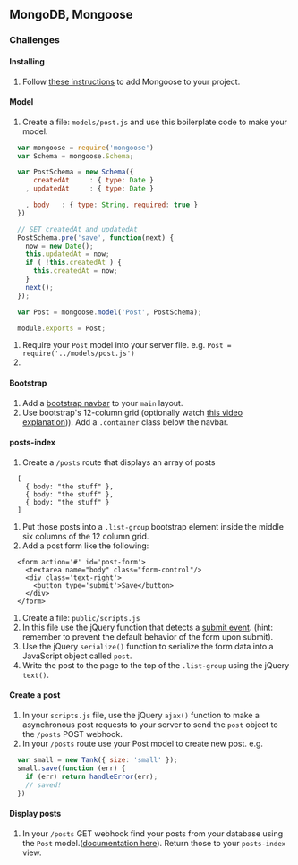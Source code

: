 ## MongoDB, Mongoose

### Challenges

#### Installing

1. Follow [these instructions](http://mongoosejs.com/docs/) to add Mongoose to your project.

#### Model

1. Create a file: `models/post.js` and use this boilerplate code to make your model.

  ```js
    var mongoose = require('mongoose')
    var Schema = mongoose.Schema;

    var PostSchema = new Schema({
        createdAt     : { type: Date }
      , updatedAt     : { type: Date }

      , body   : { type: String, required: true }
    })

    // SET createdAt and updatedAt
    PostSchema.pre('save', function(next) {
      now = new Date();
      this.updatedAt = now;
      if ( !this.createdAt ) {
        this.createdAt = now;
      }
      next();
    });

    var Post = mongoose.model('Post', PostSchema);

    module.exports = Post;
  ```
1. Require your `Post` model into your server file. e.g. `Post = require('../models/post.js')`
1.

#### Bootstrap

1. Add a [bootstrap navbar](http://getbootstrap.com/components/#navbar) to your `main` layout.
1. Use bootstrap's 12-column grid (optionally watch [this video explanation](https://www.youtube.com/watch?v=g3j7eRunzv4))). Add a `.container` class below the navbar.

#### posts-index

1. Create a `/posts` route that displays an array of posts
  ```
    [
      { body: "the stuff" },
      { body: "the stuff" },
      { body: "the stuff" }
    ]
  ```
1. Put those posts into a `.list-group` bootstrap element inside the middle six columns of the 12 column grid.
1. Add a post form like the following:
  ```
    <form action='#' id='post-form'>
      <textarea name="body" class="form-control"/>
      <div class='text-right'>
        <button type='submit'>Save</button>
      </div>
    </form>
  ```
1. Create a file: `public/scripts.js`
1. In this file use the jQuery function that detects a [submit event](https://api.jquery.com/submit/). (hint: remember to prevent the default behavior of the form upon submit).
1. Use the jQuery `serialize()` function to serialize the form data into a JavaScript object called `post`.
1. Write the post to the page to the top of the `.list-group` using the jQuery `text()`.

#### Create a post
1. In your `scripts.js` file, use the jQuery `ajax()` function to make a asynchronous post requests to your server to send the `post` object to the `/posts` POST webhook.
1. In your `/posts` route use your Post model to create new post. e.g.
  ```js
    var small = new Tank({ size: 'small' });
    small.save(function (err) {
      if (err) return handleError(err);
      // saved!
    })
  ```

#### Display posts

1. In your `/posts` GET webhook find your posts from your database using the `Post` model.([documentation here](http://mongoosejs.com/docs/queries.html)). Return those to your `posts-index` view.
